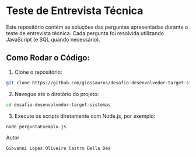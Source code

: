 # Teste de Entrevista Técnica

Este repositório contém as soluções das perguntas apresentadas durante o teste de entrevista técnica. Cada pergunta foi resolvida utilizando JavaScript (e SQL quando necessário).

## Como Rodar o Código:
1.	Clone o repositório:

```bash
git clone https://github.com/giossaurus/desafio-desenvolvedor-target-sistemas.git
```

2.	Navegue até o diretório do projeto:
```bash 
cd desafio-desenvolvedor-target-sistemas
```

3.	Execute os scripts diretamente com Node.js, por exemplo:
```bash
node perguntaExemplo.js
```

Autor

	Giovanni Lopes Oliveira Castro Della Déa